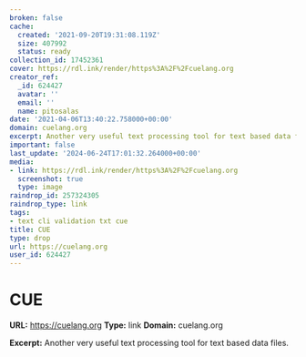```yaml
---
broken: false
cache:
  created: '2021-09-20T19:31:08.119Z'
  size: 407992
  status: ready
collection_id: 17452361
cover: https://rdl.ink/render/https%3A%2F%2Fcuelang.org
creator_ref:
  _id: 624427
  avatar: ''
  email: ''
  name: pitosalas
date: '2021-04-06T13:40:22.758000+00:00'
domain: cuelang.org
excerpt: Another very useful text processing tool for text based data files.
important: false
last_update: '2024-06-24T17:01:32.264000+00:00'
media:
- link: https://rdl.ink/render/https%3A%2F%2Fcuelang.org
  screenshot: true
  type: image
raindrop_id: 257324305
raindrop_type: link
tags:
- text cli validation txt cue
title: CUE
type: drop
url: https://cuelang.org
user_id: 624427
---
```


# CUE

**URL:** https://cuelang.org
**Type:** link
**Domain:** cuelang.org

**Excerpt:** Another very useful text processing tool for text based data files.
